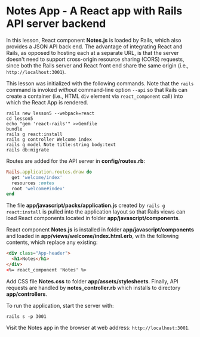 # Notes App - A React app with Rails API server backend

In this lesson, React component __Notes.js__ is loaded by Rails, which
also provides a JSON API back end. The advantage of integrating React
and Rails, as opposed to hosting each at a separate URL, is that
the server doesn't need to support cross-origin resource sharing (CORS)
requests, since both the Rails server and React front end share the
same origin (i.e., `http://localhost:3001`).

This lesson was initialized with the following commands. Note that the
`rails` command is invoked _without_ command-line option `--api` so
that Rails can create a container (i.e., HTML `div` element via
`react_component` call) into which the React App is rendered.


``` shell
rails new lesson5 --webpack=react
cd lesson5
echo "gem 'react-rails'" >>Gemfile
bundle
rails g react:install
rails g controller Welcome index
rails g model Note title:string body:text
rails db:migrate
```

Routes are added for the API server in __config/routes.rb__:

```ruby
Rails.application.routes.draw do
  get 'welcome/index'
  resources :notes
  root 'welcome#index'
end
```

The file __app/javascript/packs/application.js__ created by
`rails g react:install`  is pulled into the application layout so that
Rails views can load React components located in folder
__app/javascript/components__.

React component __Notes.js__ is installed in folder
__app/javascript/components__ and loaded in
__app/views/welcome/index.html.erb__, with the following contents,
which replace any existing:

```html
<div class="App-header">
  <h1>Notes</h1>
</div>
<%= react_component 'Notes' %>
```

Add CSS file __Notes.css__ to folder __app/assets/stylesheets__.
Finally, API requests are handled by __notes_controller.rb__ which
installs to directory __app/controllers__.

To run the application, start the server with:

```
rails s -p 3001
```

Visit the Notes app in the browser at web address: `http://localhost:3001`.
